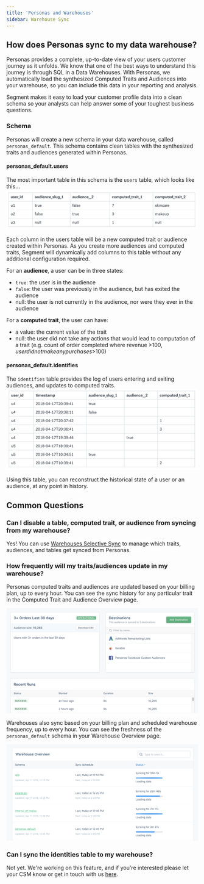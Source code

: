 ```yaml
---
title: 'Personas and Warehouses'
sidebar: Warehouse Sync
---
```

## How does Personas sync to my data warehouse?
Personas provides a complete, up-to-date view of your users customer journey as it unfolds. We know that one of the best ways to understand this journey is through SQL in a Data Warehouses. With Personas, we automatically load the synthesized Computed Traits and Audiences into your warehouse, so you can include this data in your reporting and analysis.

Segment makes it easy to load your customer profile data into a clean schema so your analysts can help answer some of your toughest business questions.

### Schema
Personas will create a new schema in your data warehouse, called `personas_default`. This schema contains clean tables with the synthesized traits and audiences generated within Personas.

#### personas_default.users

The most important table in this schema is the `users` table, which looks like this…
![](images/warehouse_users.png)

Each column in the users table will be a new computed trait or audience created within Personas. As you create more audiences and computed traits, Segment will dynamically add columns to this table without any additional configuration required.

For an **audience**, a user can be in three states:
* `true`: the user is in the audience
* `false`: the user was previously in the audience, but has exited the audience
* null: the user is not currently in the audience, nor were they ever in the audience

For a **computed trait**, the user can have:
* a value: the current value of the trait
* null: the user did not take any actions that would lead to computation of a trait (e.g. count of order completed where revenue >$100, user did not make any purchases >$100)

#### personas_default.identifies

The `identifies` table provides the log of users entering and exiting audiences, and updates to computed traits.
![](images/warehouse_identifies.png)

Using this table, you can reconstruct the historical state of a user or an audience, at any point in history.

## Common Questions

### Can I disable a table, computed trait, or audience from syncing from my warehouse?

Yes! You can use [Warehouses Selective Sync](https://segment.com/docs/guides/warehouses/can-i-control-what-data-is-sent-to-my-warehouse/) to manage which traits, audiences, and tables get synced from Personas.

### How frequently will my traits/audiences update in my warehouse?

Personas computed traits and audiences are updated based on your billing plan, up to every hour. You can see the sync history for any particular trait in the Computed Trait and Audience Overview page.

![](images/warehouse_updates.png)

Warehouses also sync based on your billing plan and scheduled warehouse frequency, up to every hour. You can see the freshness of the `personas_default` schema in your Warehouse Overview page.

![](images/warehouse_sync-schedule.png)

### Can I sync the identities table to my warehouse?

Not yet. We're working on this feature, and if you're interested please let your CSM know or get in touch with us [here](https://segment.com/help/contact/).
